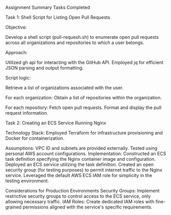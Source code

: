 Assignment Summary
Tasks Completed

Task 1: Shell Script for Listing Open Pull Requests

Objective:

Develop a shell script (pull-requesh.sh) to enumerate open pull requests across all organizations and repositories to which a user belongs.

Approach:

Utilized gh api for interacting with the GitHub API. Employed jq for efficient JSON parsing and output formatting.

Script logic: 

Retrieve a list of organizations associated with the user. 

For each organization: Obtain a list of repositories within the organization. 

For each repository: Fetch open pull requests. Format and display the pull request information.

Task 2: Creating an ECS Service Running Nginx

Technology Stack: Employed Terraform for infrastructure provisioning and Docker for containerization.

Assumptions: VPC ID and subnets are provided externally. Tested using personal AWS account configurations. Implementation: Constructed an ECS task definition specifying the Nginx container image and configuration. Deployed an ECS service utilizing the task definition. Created an open security group (for testing purposes) to permit internet traffic to the Nginx service. Leveraged the default AWS ECS IAM role for simplicity in the testing environment.

Considerations for Production Environments
Security Groups: Implement restrictive security groups to control access to the ECS service, only allowing necessary traffic. IAM Roles: Create dedicated IAM roles with fine-grained permissions aligned with the service's specific requirements.

